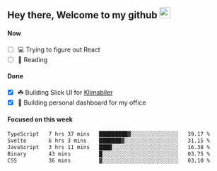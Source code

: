 ## Hey there, Welcome to my github <img src="https://media.giphy.com/media/hvRJCLFzcasrR4ia7z/giphy.gif" width="25px">

#### Now
- [ ] 💻 Trying to figure out React
- [ ] 📕 Reading

#### Done
- [x] ☘️ Building Slick UI for [Klimabiler](https://klimabiler.dk)
- [x] 🚀 Building personal dashboard for my office
 
 #### Focused on this week
<!--START_SECTION:waka-->

```txt
TypeScript   7 hrs 37 mins   █████████▓░░░░░░░░░░░░░░░   39.17 %
Svelte       6 hrs 3 mins    ███████▓░░░░░░░░░░░░░░░░░   31.15 %
JavaScript   3 hrs 11 mins   ████░░░░░░░░░░░░░░░░░░░░░   16.38 %
Binary       43 mins         █░░░░░░░░░░░░░░░░░░░░░░░░   03.75 %
CSS          36 mins         ▓░░░░░░░░░░░░░░░░░░░░░░░░   03.10 %
```

<!--END_SECTION:waka-->

